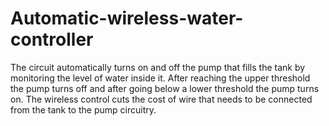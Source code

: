 # Automatic-wireless-water-controller
The circuit automatically turns on and off the pump that fills the tank by monitoring the level of water inside it. After reaching the upper threshold the pump turns off and after going below a lower threshold the pump turns on. The wireless control cuts the cost of wire that needs to be connected from the tank to the pump circuitry. 
